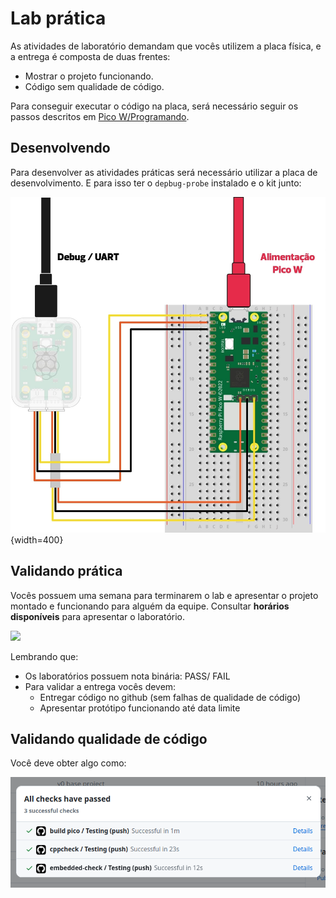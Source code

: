 # Lab prática
<!--intro-start-->

As atividades de laboratório demandam que vocês utilizem a placa física, e a entrega é composta de duas frentes:

- Mostrar o projeto funcionando.
- Código sem qualidade de código.

Para conseguir executar o código na placa, será necessário seguir os passos descritos em [Pico W/Programando](/site/pico/pico-debugging).

## Desenvolvendo

Para desenvolver as atividades práticas será necessário utilizar a placa de desenvolvimento. E para isso ter o `depbug-probe` instalado e o kit junto:

![](/pico/imgs/pico-probe.png){width=400}

## Validando prática

Vocês possuem uma semana para terminarem o lab e apresentar o projeto montado e funcionando para alguém da equipe. Consultar **horários disponíveis** para apresentar o laboratório.

![](/site/imgs/agenda-entrega.png)

Lembrando que:

- Os laboratórios possuem nota binária: PASS/ FAIL
- Para validar a entrega vocês devem:
    - Entregar código no github (sem falhas de qualidade de código)
    - Apresentar protótipo funcionando até data limite

## Validando qualidade de código

Você deve obter algo como:

![](imgs/lab_pra_actions.png)
